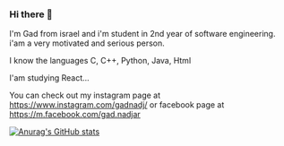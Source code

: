 ### Hi there 👋


I'm Gad from israel and i'm student in 2nd year of software engineering. i'am a very motivated and serious person.

I know the languages C, C++, Python, Java, Html

I'am studying React...

You can check out my instagram page at https://www.instagram.com/gadnadj/ or facebook page at https://m.facebook.com/gad.nadjar

[![Anurag's GitHub stats](https://github-readme-stats.vercel.app/api?username=gadnadj)](https://github.com/anuraghazra/github-readme-stats)
